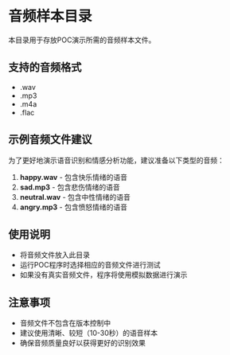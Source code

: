 # 音频样本目录

本目录用于存放POC演示所需的音频样本文件。

## 支持的音频格式
- .wav
- .mp3
- .m4a
- .flac

## 示例音频文件建议
为了更好地演示语音识别和情感分析功能，建议准备以下类型的音频：

1. **happy.wav** - 包含快乐情绪的语音
2. **sad.mp3** - 包含悲伤情绪的语音
3. **neutral.wav** - 包含中性情绪的语音
4. **angry.mp3** - 包含愤怒情绪的语音

## 使用说明
- 将音频文件放入此目录
- 运行POC程序时选择相应的音频文件进行测试
- 如果没有真实音频文件，程序将使用模拟数据进行演示

## 注意事项
- 音频文件不包含在版本控制中
- 建议使用清晰、较短（10-30秒）的语音样本
- 确保音频质量良好以获得更好的识别效果
